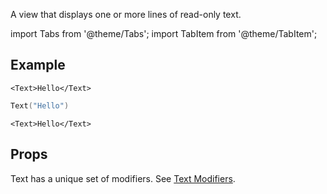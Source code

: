 ---
---

A view that displays one or more lines of read-only text.

import Tabs from '@theme/Tabs';
import TabItem from '@theme/TabItem';

## Example

<Tabs>
<TabItem value="srn" label="swiftui-react-native">

```tsx
<Text>Hello</Text>
```

</TabItem>
<TabItem value="swiftui" label="SwiftUI">

```swift
Text("Hello")
```

</TabItem>
<TabItem value="react-native" label="React Native">

```tsx
<Text>Hello</Text>
```

</TabItem>
</Tabs>

## Props

Text has a unique set of modifiers. See [Text Modifiers](../modifiers#text-modifiers).